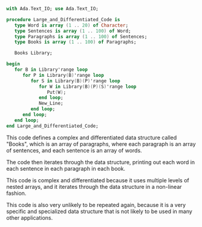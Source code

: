 ```ada
with Ada.Text_IO; use Ada.Text_IO;

procedure Large_and_Differentiated_Code is
   type Word is array (1 .. 20) of Character;
   type Sentences is array (1 .. 100) of Word;
   type Paragraphs is array (1 .. 100) of Sentences;
   type Books is array (1 .. 100) of Paragraphs;

   Books Library;

begin
   for B in Library'range loop
      for P in Library(B)'range loop
         for S in Library(B)(P)'range loop
            for W in Library(B)(P)(S)'range loop
               Put(W);
            end loop;
            New_Line;
         end loop;
      end loop;
   end loop;
end Large_and_Differentiated_Code;
```

This code defines a complex and differentiated data structure called "Books", which is an array of paragraphs, where each paragraph is an array of sentences, and each sentence is an array of words.

The code then iterates through the data structure, printing out each word in each sentence in each paragraph in each book.

This code is complex and differentiated because it uses multiple levels of nested arrays, and it iterates through the data structure in a non-linear fashion.

This code is also very unlikely to be repeated again, because it is a very specific and specialized data structure that is not likely to be used in many other applications.